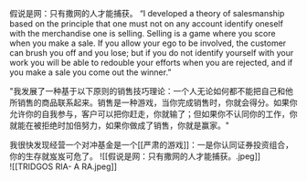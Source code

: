 假说是网：只有撒网的人才能捕获。
“I developed a theory of salesmanship based on the principle that one must not on any account identify oneself with the merchandise one is selling. Selling is a game where you score when you make a sale. If you allow your ego to be involved, the customer can brush you off and you lose; but if you do not identify yourself with your work you will be able to redouble your efforts when you are rejected, and if you make a sale you come out the winner.”

"我发展了一种基于以下原则的销售技巧理论：一个人无论如何都不能把自己和他所销售的商品联系起来。销售是一种游戏，当你完成销售时，你就会得分。如果你允许你的自我参与，客户可以把你赶走，你就输了；但如果你不认同你的工作，你就能在被拒绝时加倍努力，如果你做成了销售，你就是赢家。"

我很快发现经营一个对冲基金是一个[[严肃的游戏]]：一是你认同证券投资组合，你的生存就岌岌可危了。
![[假说是网：只有撒网的人才能捕获。.jpeg]]    
![[TRIDGOS RIA- A RA.jpeg]]